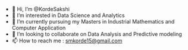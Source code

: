 - 👋 Hi, I’m @KordeSakshi
- 👀 I’m interested in Data Science and Analytics
- 🌱 I’m currently pursuing my Masters in Industrial Mathematics and Computer Application
- 💞️ I’m looking to collaborate on Data Analysis and Predictive modeling
- 📫 How to reach me : smkorde15@gmail.com


<!---
KordeSakshi/KordeSakshi is a ✨ special ✨ repository because its `README.md` (this file) appears on your GitHub profile.
You can click the Preview link to take a look at your changes.
--->
